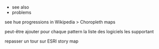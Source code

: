 

- see also
- problems

see hue progressions in Wikipedia > Choropleth maps

peut-être ajouter pour chaque pattern la liste des logiciels les supportant

repasser un tour sur ESRI story map 
